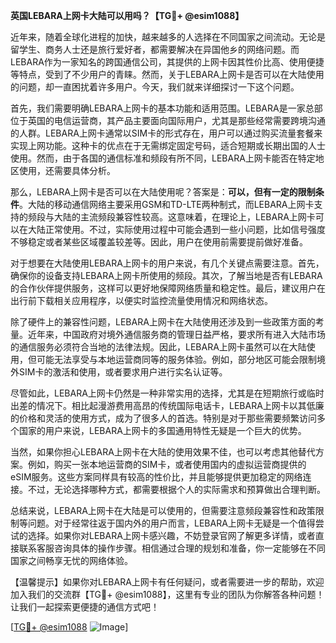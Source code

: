 **英国LEBARA上网卡大陆可以用吗？【TG💪+ @esim1088】**

近年来，随着全球化进程的加快，越来越多的人选择在不同国家之间流动。无论是留学生、商务人士还是旅行爱好者，都需要解决在异国他乡的网络问题。而LEBARA作为一家知名的跨国通信公司，其提供的上网卡因其性价比高、使用便捷等特点，受到了不少用户的青睐。然而，关于LEBARA上网卡是否可以在大陆使用的问题，却一直困扰着许多用户。今天，我们就来详细探讨一下这个问题。

首先，我们需要明确LEBARA上网卡的基本功能和适用范围。LEBARA是一家总部位于英国的电信运营商，其产品主要面向国际用户，尤其是那些经常需要跨境沟通的人群。LEBARA上网卡通常以SIM卡的形式存在，用户可以通过购买流量套餐来实现上网功能。这种卡的优点在于无需绑定固定号码，适合短期或长期出国的人士使用。然而，由于各国的通信标准和频段有所不同，LEBARA上网卡能否在特定地区使用，还需要具体分析。

那么，LEBARA上网卡是否可以在大陆使用呢？答案是：**可以，但有一定的限制条件**。大陆的移动通信网络主要采用GSM和TD-LTE两种制式，而LEBARA上网卡支持的频段与大陆的主流频段兼容性较高。这意味着，在理论上，LEBARA上网卡可以在大陆正常使用。不过，实际使用过程中可能会遇到一些小问题，比如信号强度不够稳定或者某些区域覆盖较差等。因此，用户在使用前需要提前做好准备。

对于想要在大陆使用LEBARA上网卡的用户来说，有几个关键点需要注意。首先，确保你的设备支持LEBARA上网卡所使用的频段。其次，了解当地是否有LEBARA的合作伙伴提供服务，这样可以更好地保障网络质量和稳定性。最后，建议用户在出行前下载相关应用程序，以便实时监控流量使用情况和网络状态。

除了硬件上的兼容性问题，LEBARA上网卡在大陆使用还涉及到一些政策方面的考量。近年来，中国政府对境外通信服务商的管理日益严格，要求所有进入大陆市场的通信服务必须符合当地的法律法规。因此，LEBARA上网卡虽然可以在大陆使用，但可能无法享受与本地运营商同等的服务体验。例如，部分地区可能会限制境外SIM卡的激活和使用，或者要求用户进行实名认证等。

尽管如此，LEBARA上网卡仍然是一种非常实用的选择，尤其是在短期旅行或临时出差的情况下。相比起漫游费用高昂的传统国际电话卡，LEBARA上网卡以其低廉的价格和灵活的使用方式，成为了很多人的首选。特别是对于那些需要频繁访问多个国家的用户来说，LEBARA上网卡的多国通用特性无疑是一个巨大的优势。

当然，如果你担心LEBARA上网卡在大陆的使用效果不佳，也可以考虑其他替代方案。例如，购买一张本地运营商的SIM卡，或者使用国内的虚拟运营商提供的eSIM服务。这些方案同样具有较高的性价比，并且能够提供更加稳定的网络连接。不过，无论选择哪种方式，都需要根据个人的实际需求和预算做出合理判断。

总结来说，LEBARA上网卡在大陆是可以使用的，但需要注意频段兼容性和政策限制等问题。对于经常往返于国内外的用户而言，LEBARA上网卡无疑是一个值得尝试的选择。如果你对LEBARA上网卡感兴趣，不妨登录官网了解更多详情，或者直接联系客服咨询具体的操作步骤。相信通过合理的规划和准备，你一定能够在不同国家之间畅享无忧的网络体验。

【温馨提示】如果你对LEBARA上网卡有任何疑问，或者需要进一步的帮助，欢迎加入我们的交流群【TG💪+ @esim1088】，这里有专业的团队为你解答各种问题！让我们一起探索更便捷的通信方式吧！

[[TG💪+ @esim1088](https://t.me/s/esim1088) ![Image](https://i.postimg.cc/4NQfJmqS/Snipaste-2025-05-13-00-14-12.png)]